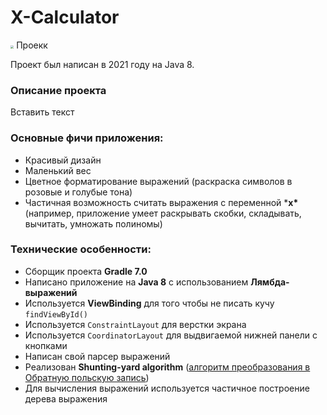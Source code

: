 # X-Calculator

<img src="https://sun9-76.userapi.com/impg/P1zn6tPazK9VKyxVDRHlv0Py5nzOcARQyWBUtg/C6LuhuDr75c.jpg?size=720x960&quality=96&sign=d80e2280b8b59c88c0aff6ecfab61386&type=album" style="zoom:33%;" /> Проекк



Проект был написан в 2021 году на Java 8.

### Описание проекта

Вставить текст

### Основные фичи приложения:

- Красивый дизайн
- Маленький вес
- Цветное форматирование выражений (раскраска символов в розовые и голубые тона)
- Частичная возможность считать выражения с переменной ***x\*** (например, приложение умеет раскрывать скобки, складывать, вычитать, умножать полиномы)

### Технические особенности:

- Сборщик проекта **Gradle 7.0**
- Написано приложение на **Java 8** с использованием **Лямбда-выражений**
- Используется **ViewBinding** для того чтобы не писать кучу `findViewById()`
- Используется `ConstraintLayout` для верстки экрана
- Используется `CoordinatorLayout` для выдвигаемой нижней панели с кнопками
- Написан свой парсер выражений
- Реализован **Shunting-yard algorithm** ([алгоритм преобразования в Обратную польскую запись](https://en.wikipedia.org/wiki/Shunting-yard_algorithm)) 
- Для вычисления выражений используется частичное построение дерева выражения
